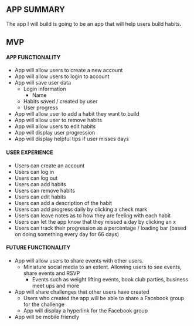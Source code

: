 ## APP SUMMARY
The app I will build is going to be an app that will help users build habits. 

## MVP
#### APP FUNCTIONALITY
* App will allow users to create a new account
* App will allow users to login to account
* App will save user data 
  * Login information
    * Name
  * Habits saved / created by user
  * User progress
* App will allow user to add a habit they want to build
* App will allow user to remove habits
* App will allow users to edit habits
* App will display user progression
* App will display helpful tips if user misses days 


#### USER EXPERIENCE
* Users can create an account
* Users can log in
* Users can log out 
* Users can add habits
* Users can remove habits
* Users can edit habits
* Users can add a description of the habit
* Users can add progress daily by clicking a check mark
* Users can leave notes as to how they are feeling with each habit 
* Users can let the app know that they missed a day by clicking an x
* Users can track their progression as a percentage / loading bar (based on doing something every day for 66 days)



#### FUTURE FUNCTIONALITY
* App will allow users to share events with other users.
  * Miniature social media to an extent. Allowing users to see events, share events and RSVP
    * Events such as weight lifting events, book club parties, business meet ups and more
* App will share challenges that other users have created
  * Users who created the app will be able to share a Facebook group for the challenge
  * App will display a hyperlink for the Facebook group
* App will be mobile friendly
 
  

